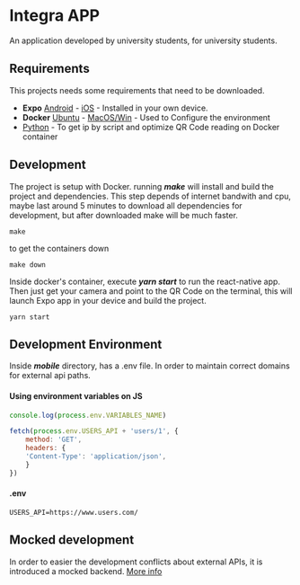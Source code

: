 # Integra APP
An application developed by university students, for university students.

## Requirements
This projects needs some requirements that need to be downloaded.

* **Expo**  [Android](https://play.google.com/store/apps/details?id=host.exp.exponent&hl=pt_BR) - [iOS](https://itunes.apple.com/us/app/expo-client/id982107779?mt=8) - Installed in your own device.
* **Docker**  [Ubuntu](https://docs.docker.com/install/linux/docker-ce/ubuntu/) - [MacOS/Win](https://www.docker.com/products/docker-desktop) - Used to Configure the environment
* [Python](https://www.python.org/) - To get ip by script and optimize QR Code reading on Docker container


## Development
The project is setup with Docker. running ***make*** will install and build the project and dependencies. This step depends of internet bandwith and cpu, maybe last around 5 minutes to download all dependencies for development, but after downloaded make will be much faster. 

```shell
make
```
to get the containers down
```shell
make down
```
Inside docker's container, execute ***yarn start*** to run the react-native app. Then just get your camera and point to the QR Code on the terminal, this will launch Expo app in your device and build the project.

```shell
yarn start
```
## Development Environment
Inside ***mobile*** directory, has a .env file. In order to maintain correct domains for external api paths.

#### Using environment variables on JS
```js
console.log(process.env.VARIABLES_NAME)

fetch(process.env.USERS_API + 'users/1', {
    method: 'GET',
    headers: {
    'Content-Type': 'application/json',
    }
})

```
#### .env
```
USERS_API=https://www.users.com/
```

## Mocked development
In order to easier the development conflicts about external APIs, it is introduced a mocked backend. [More info](https://github.com/micromata/http-fake-backend.git)

